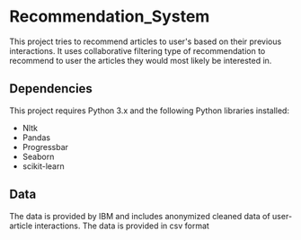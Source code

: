 # Recommendation_System
This project tries to recommend articles to user's based on their previous interactions. It uses collaborative filtering type of recommendation to recommend to user the articles they would most likely be interested in.

## Dependencies
This project requires Python 3.x and the following Python libraries installed:
  - Nltk
  - Pandas
  - Progressbar
  - Seaborn
  - scikit-learn
## Data
The data is provided by IBM and includes anonymized cleaned data of user-article interactions.
The data is provided in csv format
